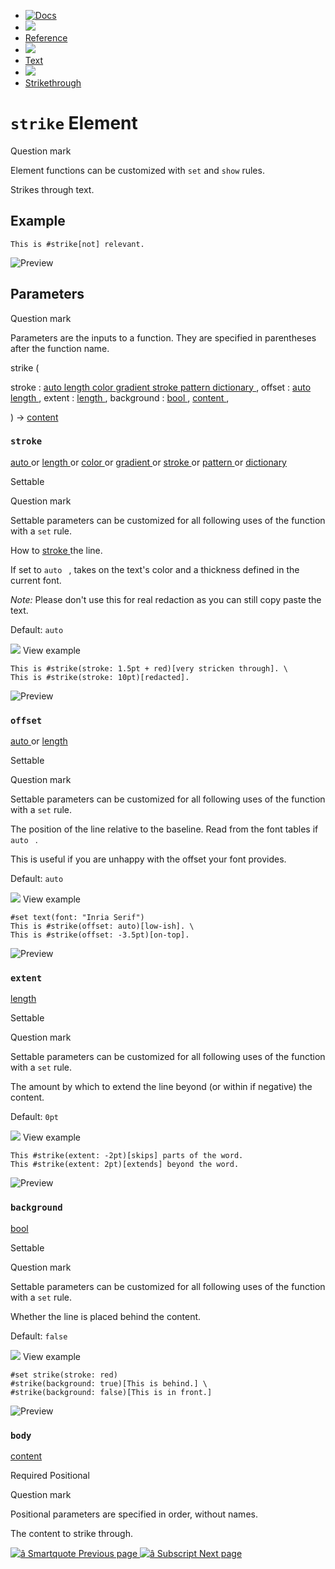   * [ ![Docs](/assets/icons/16-docs-dark.svg) ](/docs)
  * ![](/assets/icons/16-arrow-right.svg)
  * [ Reference ](/docs/reference/)
  * ![](/assets/icons/16-arrow-right.svg)
  * [ Text ](/docs/reference/text/)
  * ![](/assets/icons/16-arrow-right.svg)
  * [ Strikethrough ](/docs/reference/text/strike/)

#  ` strike ` Element

Question mark

Element functions can be customized with ` set ` and  ` show ` rules.

Strikes through text.

##  Example

    
    
    This is #strike[not] relevant.
    

![Preview](/assets/docs/gYmGRzTLJUGSNzHzEZFB3gAAAAAAAAAA.png)

##  Parameters

Question mark

Parameters are the inputs to a function. They are specified in parentheses
after the function name.

strike  (

stroke  :  [ auto ](/docs/reference/foundations/auto/) [ length
](/docs/reference/layout/length/) [ color ](/docs/reference/visualize/color/)
[ gradient ](/docs/reference/visualize/gradient/) [ stroke
](/docs/reference/visualize/stroke/) [ pattern
](/docs/reference/visualize/pattern/) [ dictionary
](/docs/reference/foundations/dictionary/) ,  offset  :  [ auto
](/docs/reference/foundations/auto/) [ length
](/docs/reference/layout/length/) ,  extent  :  [ length
](/docs/reference/layout/length/) ,  background  :  [ bool
](/docs/reference/foundations/bool/) ,  [ content
](/docs/reference/foundations/content/) ,

)  -> [ content ](/docs/reference/foundations/content/)

###  ` stroke `

[ auto ](/docs/reference/foundations/auto/) or  [ length
](/docs/reference/layout/length/) or  [ color
](/docs/reference/visualize/color/) or  [ gradient
](/docs/reference/visualize/gradient/) or  [ stroke
](/docs/reference/visualize/stroke/) or  [ pattern
](/docs/reference/visualize/pattern/) or  [ dictionary
](/docs/reference/foundations/dictionary/)

Settable

Question mark

Settable parameters can be customized for all following uses of the function
with a ` set ` rule.

How to [ stroke ](/docs/reference/visualize/stroke/ "stroke") the line.

If set to ` auto  ` , takes on the text's color and a thickness defined in the
current font.

_Note:_ Please don't use this for real redaction as you can still copy paste
the text.

Default: ` auto  `

![](/assets/icons/16-arrow-right.svg) View example

    
    
    This is #strike(stroke: 1.5pt + red)[very stricken through]. \
    This is #strike(stroke: 10pt)[redacted].
    

![Preview](/assets/docs/z5bibL2s5nJ9Rg5dVQco5QAAAAAAAAAA.png)

###  ` offset `

[ auto ](/docs/reference/foundations/auto/) or  [ length
](/docs/reference/layout/length/)

Settable

Question mark

Settable parameters can be customized for all following uses of the function
with a ` set ` rule.

The position of the line relative to the baseline. Read from the font tables
if ` auto  ` .

This is useful if you are unhappy with the offset your font provides.

Default: ` auto  `

![](/assets/icons/16-arrow-right.svg) View example

    
    
    #set text(font: "Inria Serif")
    This is #strike(offset: auto)[low-ish]. \
    This is #strike(offset: -3.5pt)[on-top].
    

![Preview](/assets/docs/1OEdd7_f0OE1q_8jKEVHmQAAAAAAAAAA.png)

###  ` extent `

[ length ](/docs/reference/layout/length/)

Settable

Question mark

Settable parameters can be customized for all following uses of the function
with a ` set ` rule.

The amount by which to extend the line beyond (or within if negative) the
content.

Default: ` 0pt  `

![](/assets/icons/16-arrow-right.svg) View example

    
    
    This #strike(extent: -2pt)[skips] parts of the word.
    This #strike(extent: 2pt)[extends] beyond the word.
    

![Preview](/assets/docs/EqeD8OvCZeei8kbI8T5T0AAAAAAAAAAA.png)

###  ` background `

[ bool ](/docs/reference/foundations/bool/)

Settable

Question mark

Settable parameters can be customized for all following uses of the function
with a ` set ` rule.

Whether the line is placed behind the content.

Default: ` false  `

![](/assets/icons/16-arrow-right.svg) View example

    
    
    #set strike(stroke: red)
    #strike(background: true)[This is behind.] \
    #strike(background: false)[This is in front.]
    

![Preview](/assets/docs/5BzB-6LlvrhILN951-2KuQAAAAAAAAAA.png)

###  ` body `

[ content ](/docs/reference/foundations/content/)

Required  Positional

Question mark

Positional parameters are specified in order, without names.

The content to strike through.

[ ![â](/assets/icons/16-arrow-right.svg) Smartquote  Previous page
](/docs/reference/text/smartquote/) [ ![â](/assets/icons/16-arrow-right.svg)
Subscript  Next page  ](/docs/reference/text/sub/)

